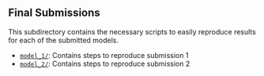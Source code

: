 ## Final Submissions

This subdirectory contains the necessary scripts to easily reproduce results for each of the submitted models.

- [`model_1/`](model_1): Contains steps to reproduce submission 1
- [`model_2/`](model_2): Contains steps to reproduce submission 2
